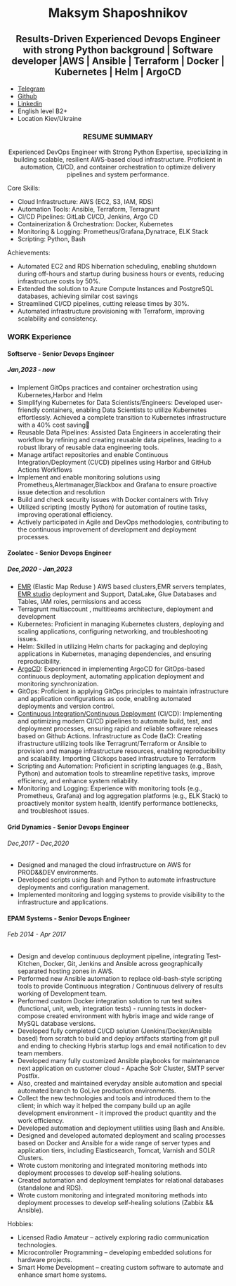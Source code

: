 <div align="center">

# Maksym Shaposhnikov


## Results-Driven Experienced Devops Engineer with strong Python background | Software developer |AWS | Ansible | Terraform | Docker | Kubernetes | Helm | ArgoCD
</div>

* [Telegram](https://t.me/shaposhnikoff)
* [Github](https://gist.github.com/shaposhnikoff)
* [Linkedin](https://www.linkedin.com/in/shaposhnikovmaksym/)
* English level B2+
* Location Kiev/Ukraine

<div align="center">

### RESUME SUMMARY

Experienced DevOps Engineer with Strong Python Expertise, specializing in building scalable, resilient AWS-based cloud infrastructure. Proficient in automation, CI/CD, and container orchestration to optimize delivery pipelines and system performance.
</div>

Core Skills:

* Cloud Infrastructure: AWS (EC2, S3, IAM, RDS)
* Automation Tools: Ansible, Terraform, Terragrunt
* CI/CD Pipelines: GitLab CI/CD, Jenkins, Argo CD
* Containerization & Orchestration: Docker, Kubernetes
* Monitoring & Logging: Prometheus/Grafana,Dynatrace, ELK Stack
* Scripting: Python, Bash  

Achievements:
* Automated EC2 and RDS hibernation scheduling, enabling shutdown during off-hours and startup during business hours or events, reducing infrastructure costs by 50%.
* Extended the solution to Azure Compute Instances and PostgreSQL databases, achieving similar cost savings
* Streamlined CI/CD pipelines, cutting release times by 30%.
* Automated infrastructure provisioning with Terraform, improving scalability and consistency.


### WORK Experience

#### Softserve - Senior Devops Engineer 
##### Jan,2023 - now

  * Implement GitOps practices and container orchestration using Kubernetes,Harbor and Helm
  * Simplifying Kubernetes for Data Scientists/Engineers: Developed user-friendly containers, enabling Data Scientists to utilize Kubernetes effortlessly. Achieved a complete transition to Kubernetes infrastructure with a 40% cost saving💸
  * Reusable Data Pipelines: Assisted Data Engineers in accelerating their workflow by refining and creating reusable data pipelines, leading to a robust library of reusable data engineering tools. 
  * Manage artifact repositories and enable Continuous Integration/Deployment (CI/CD) pipelines using Harbor and GitHub Actions Workflows
  * Implement and enable monitoring solutions using Prometheus,Alertmanager,Blackbox and Grafana to ensure proactive issue detection and resolution
  * Build and check security issues with Docker containers with Trivy 
  * Utilized scripting (mostly Python) for automation of routine tasks, improving operational efficiency.
  * Actively participated in Agile and DevOps methodologies, contributing to the continuous improvement of development and deployment processes.
    

#### Zoolatec - Senior Devops Engineer
##### Dec,2020 - Jan,2023

  * [EMR](https://aws.amazon.com/emr/) (Elastic Map Reduse ) AWS based clusters,EMR servers templates, [EMR studio](https://aws.amazon.com/emr/features/studio/) deployment and Support, DataLake, Glue Databases and Tables, IAM roles, permissions and access
  * Terragrunt multiaccount , multitieams architecture, deployment and development
  * Kubernetes: Proficient in managing Kubernetes clusters, deploying and scaling applications, configuring networking, and troubleshooting issues.
  * Helm: Skilled in utilizing Helm charts for packaging and deploying applications in Kubernetes, managing dependencies, and ensuring reproducibility.
  * [ArgoCD](https://argo-cd.readthedocs.io/en/stable/): Experienced in implementing ArgoCD for GitOps-based continuous deployment, automating application deployment and monitoring synchronization.
  * GitOps: Proficient in applying GitOps principles to maintain infrastructure and application configurations as code, enabling automated deployments and version control.
  * [Continuous Integration/Continuous Deployment](https://www.redhat.com/en/topics/devops/what-is-ci-cd) (CI/CD): Implementing and optimizing modern CI/CD pipelines to automate build, test, and deployment processes, ensuring rapid and reliable software releases based on Github Actions.
    Infrastructure as Code (IaC): Creating ifrastructure utilizing tools like Terragrunt/Terraform or Ansible to provision and manage infrastructure resources, enabling reproducibility and scalability. Importing Clickops based infrastructure to Terraform 
  * Scripting and Automation: Proficient in scripting languages (e.g., Bash, Python) and automation tools to streamline repetitive tasks, improve efficiency, and enhance system reliability.
  * Monitoring and Logging: Experience with monitoring tools (e.g., Prometheus, Grafana) and log aggregation platforms (e.g., ELK Stack) to proactively monitor system health, identify performance bottlenecks, and troubleshoot issues.
 


#### Grid Dynamics - Senior Devops Engineer
######  Dec,2017 - Dec,2020

  * Designed and managed the cloud infrastructure on AWS for PROD&&DEV environments.
  * Developed scripts using Bash and Python to automate infrastructure deployments and configuration management.
  * Implemented monitoring and logging systems to provide visibility to the infrastructure and applications.



#### EPAM Systems - Senior Devops Engineer
######  Feb 2014 - Apr 2017 


  * Design and develop continuous deployment pipeline, integrating Test-Kitchen, Docker, Git, Jenkins and Ansible across geographically separated hosting zones in AWS.
  * Performed new Ansible automation to replace old-bash-style scripting tools to provide Continuous integration / Continuous delivery of results working of Development team.
  * Performed custom Docker integration solution to run test suites (functional, unit, web, integration tests) - running tests in docker-compose created environment with hybris image and wide range of MySQL database versions.
  * Developed fully completed CI/CD solution (Jenkins/Docker/Ansible based) from scratch to build and deploy artifacts starting from git pull and ending to checking Hybris startup logs and email notification to dev team members.
  * Developed many fully customized Ansible playbooks for maintenance next application on customer cloud - Apache Solr Cluster, SMTP server Postfix.
  * Also, created and maintained everyday ansible automation and special automated branch to GoLive production environments.
  * Collect the new technologies and tools and introduced them to the client; in which way it helped the company build up an agile development environment - it improved the product quantity and the work efficiency.
  * Developed automation and deployment utilities using Bash and Ansible.
  * Designed and developed automated deployment and scaling processes based on Docker and Ansible for a wide range of server types and application tiers, including Elasticsearch, Tomcat, Varnish and SOLR Clusters.
  * Wrote custom monitoring and integrated monitoring methods into deployment processes to develop self-healing solutions.
  * Created automation and deployment templates for relational databases (standalone and RDS).
  * Wrote custom monitoring and integrated monitoring methods into deployment processes to develop self-healing solutions (Zabbix && Ansible).


Hobbies:

* Licensed Radio Amateur – actively exploring radio communication technologies.
* Microcontroller Programming – developing embedded solutions for hardware projects.
* Smart Home Development – creating custom software to automate and enhance smart home systems.

